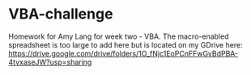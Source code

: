 # VBA-challenge
Homework for Amy Lang for week two - VBA. The macro-enabled spreadsheet is too large to add here but is located on my GDrive here: https://drive.google.com/drive/folders/1O_fNjc1EoPCnFFwGvBdPBA-4tvxaseJW?usp=sharing
